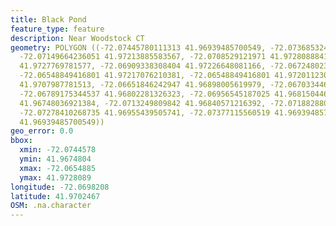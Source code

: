 ```yaml
---
title: Black Pond
feature_type: feature
description: Near Woodstock CT
geometry: POLYGON ((-72.07445780111313 41.96939485700549, -72.07368532491613 41.97124547384575,
  -72.07149664236051 41.97213885583567, -72.0708529121971 41.97280888410551, -72.07016626668914
  41.9727769781577, -72.06909338308404 41.97226648081166, -72.06724802328193 41.97185169870527,
  -72.06548849416801 41.97217076210381, -72.06548849416801 41.97201123060466, -72.06673303915122
  41.9707987781513, -72.06651846242947 41.96898005619979, -72.0670334465602 41.96760800352347,
  -72.06789175344537 41.96802281326323, -72.06956545187025 41.9681504464854, -72.07072416616441
  41.96748036921384, -72.0713249809842 41.96840571216392, -72.07188288045856 41.96920341081551,
  -72.07278410268735 41.96955439505741, -72.07377115560519 41.96939485700549, -72.07445780111313
  41.96939485700549))
geo_error: 0.0
bbox:
  xmin: -72.0744578
  ymin: 41.9674804
  xmax: -72.0654885
  ymax: 41.9728089
longitude: -72.0698208
latitude: 41.9702467
OSM: .na.character
---
```

